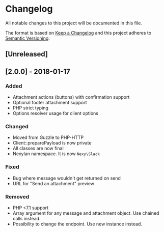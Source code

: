 # Changelog
All notable changes to this project will be documented in this file.

The format is based on [Keep a Changelog](http://keepachangelog.com/en/1.0.0/)
and this project adheres to [Semantic Versioning](http://semver.org/spec/v2.0.0.html).

## [Unreleased]

## [2.0.0] - 2018-01-17
### Added
- Attachment actions (buttons) with confirmation support
- Optional footer attachment support
- PHP strict typing
- Options resolver usage for client options

### Changed
- Moved from Guzzle to PHP-HTTP
- Client::preparePayload is now private
- All classes are now final
- Nexylan namespace. It is now `Nexy\Slack`

### Fixed
- Bug where message wouldn't get returned on send
- URL for "Send an attachment" preview

### Removed
- PHP <7.1 support
- Array argument for any message and attachment object. Use chained calls instead.
- Possibility to change the endpoint. Use new instance instead.
